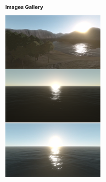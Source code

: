 
### Images Gallery
<img src="images/0001.png" width="300px" align="left">
<img src="images/0002.png" width="300px">
<img src="images/0003.png" width="300px">

